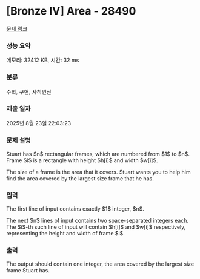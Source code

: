 # [Bronze IV] Area - 28490 

[문제 링크](https://www.acmicpc.net/problem/28490) 

### 성능 요약

메모리: 32412 KB, 시간: 32 ms

### 분류

수학, 구현, 사칙연산

### 제출 일자

2025년 8월 23일 22:03:23

### 문제 설명

<p>Stuart has $n$ rectangular frames, which are numbered from $1$ to $n$. Frame $i$ is a rectangle with height $h[i]$ and width $w[i]$.</p>

<p>The size of a frame is the area that it covers. Stuart wants you to help him find the area covered by the largest size frame that he has.</p>

### 입력 

 <p>The first line of input contains exactly $1$ integer, $n$.</p>

<p>The next $n$ lines of input contains two space-separated integers each. The $i$-th such line of input will contain $h[i]$ and $w[i]$ respectively, representing the height and width of frame $i$.</p>

### 출력 

 <p>The output should contain one integer, the area covered by the largest size frame Stuart has.</p>

